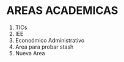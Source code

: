 # AREAS ACADEMICAS

1. TICs
2. IEE
3. Econoómico Administrativo
4. Area para probar stash
5. Nueva Area